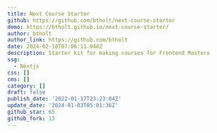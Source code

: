 ```yaml
---
title: Next Course Starter
github: https://github.com/btholt/next-course-starter
demo: https://btholt.github.io/next-course-starter/
author: btholt
author_link: https://github.com/btholt
date: 2024-02-18T07:06:11.048Z
description: Starter kit for making courses for Frontend Masters
ssg:
  - Nextjs
css: []
cms: []
category: []
draft: false
publish_date: '2022-01-17T23:23:04Z'
update_date: '2024-01-03T05:01:36Z'
github_star: 65
github_fork: 13
---
```

